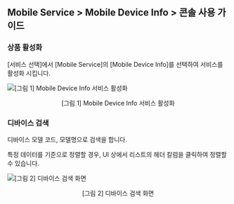 ## Mobile Service > Mobile Device Info > 콘솔 사용 가이드

### 상품 활성화

[서비스 선택]에서 [Mobile Service]의 [Mobile Device Info]를 선택하여 서비스를 활성화 시킵니다.

![[그림 1] Mobile Device Info 서비스 활성화](http://static.toastoven.net/prod_mobiledeviceinfo/img_cg_01.png)
<center>[그림 1] Mobile Device Info 서비스 활성화</center>

### 디바이스 검색 

디바이스 모델 코드, 모델명으로 검색을 합니다.

특정 데이터를 기준으로 정렬할 경우, UI 상에서 리스트의 헤더 칼럼을 클릭하여 정렬할 수 있습니다.

![[그림 2] 디바이스 검색 화면](http://static.toastoven.net/prod_mobiledeviceinfo/img_cg_02.png)
<center>[그림 2] 디바이스 검색 화면</center>